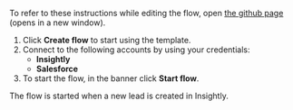 To refer to these instructions while editing the flow, open [the github page](Sync%20Insightly%20new%20leads%20with%20Salesforce%20leads_instructions.md) (opens in a new window).

1.	Click **Create flow** to start using the template.
2.	Connect to the following accounts by using your credentials:
    - **Insightly** 
	- **Salesforce**
3.	To start the flow, in the banner click **Start flow**.

The flow is started when a new lead is created in Insightly.
